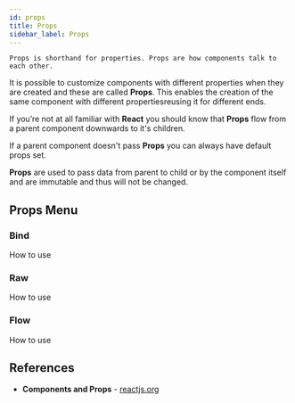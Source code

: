 ```yaml
---
id: props
title: Props
sidebar_label: Props
---
```

`Props is shorthand for properties. Props are how components talk to each other. `

It is possible to customize components with different properties when they are created and these are called __Props__. This enables the creation of the same component with different propertiesreusing it for different ends.

If you’re not at all familiar with __React__ you should know that __Props__ flow from a parent component downwards to it's children.

If a parent component doesn't pass __Props__ you can always have default props set.

__Props__ are used to pass data from parent to child or by the component itself and are immutable and thus will not be changed.

## Props Menu

### Bind
How to use
### Raw
How to use
### Flow
How to use
## References
* __Components and Props__ - [reactjs.org](https://reactjs.org/docs/components-and-props.html)
